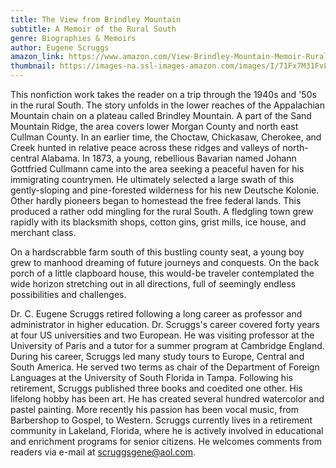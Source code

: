 ```yaml
---
title: The View from Brindley Mountain
subtitle: A Memoir of the Rural South
genre: Biographies & Memoirs
author: Eugene Scruggs
amazon_link: https://www.amazon.com/View-Brindley-Mountain-Memoir-Rural/dp/1648950604/ref=sr_1_1?crid=2NAHB4PEFKD34&keywords=9781648950605&qid=1643381925&sprefix=9781648950605%2Caps%2C254&sr=8-1
thumbnail: https://images-na.ssl-images-amazon.com/images/I/71Fx7M31FvL.jpg
---
```

This nonfiction work takes the reader on a trip through the 1940s and '50s in the rural South. The story unfolds in the lower reaches of the Appalachian Mountain chain on a plateau called Brindley Mountain. A part of the Sand Mountain Ridge, the area covers lower Morgan County and north east Cullman County. In an earlier time, the Choctaw, Chickasaw, Cherokee, and Creek hunted in relative peace across these ridges and valleys of north-central Alabama. In 1873, a young, rebellious Bavarian named Johann Gottfried Cullmann came into the area seeking a peaceful haven for his immigrating countrymen. He ultimately selected a large swath of this gently-sloping and pine-forested wilderness for his new Deutsche Kolonie. Other hardly pioneers began to homestead the free federal lands. This produced a rather odd mingling for the rural South. A fledgling town grew rapidly with its blacksmith shops, cotton gins, grist mills, ice house, and merchant class.

On a hardscrabble farm south of this bustling county seat, a young boy grew to manhood dreaming of future journeys and conquests. On the back porch of a little clapboard house, this would-be traveler contemplated the wide horizon stretching out in all directions, full of seemingly endless possibilities and challenges.

Dr. C. Eugene Scruggs retired following a long career as professor and administrator in higher education. Dr. Scruggs's career covered forty years at four US universities and two European. He was visiting professor at the University of Paris and a tutor for a summer program at Cambridge England. During his career, Scruggs led many study tours to Europe, Central and South America. He served two terms as chair of the Department of Foreign Languages at the University of South Florida in Tampa. Following his retirement, Scruggs published three books and coedited one other. His lifelong hobby has been art. He has created several hundred watercolor and pastel painting. More recently his passion has been vocal music, from Barbershop to Gospel, to Western. Scruggs currently lives in a retirement community in Lakeland, Florida, where he is actively involved in educational and enrichment programs for senior citizens. He welcomes comments from readers via e-mail at scruggsgene@aol.com.